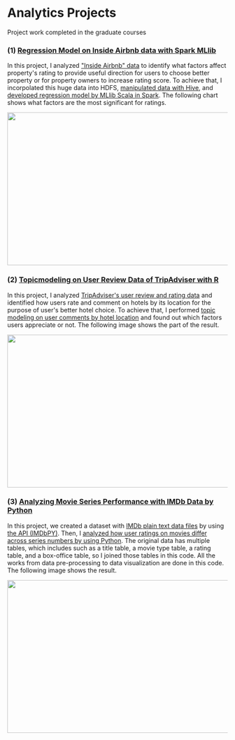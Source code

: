 # Analytics Projects
Project work completed in the graduate courses

<h3>(1) <a href= "https://github.com/tnmasui/Projects/tree/master/InsideAirbnb" >Regression Model on Inside Airbnb data with Spark MLlib</a></h3>

In this project, I analyzed <a href="http://insideairbnb.com/get-the-data.html">"Inside Airbnb" data</a> to identify what factors affect property's rating to provide useful direction for users to choose better property or for property owners to increase rating score. To achieve that, I incorpolated this huge data into HDFS, <a href= "https://github.com/tnmasui/Projects/blob/master/InsideAirbnb/Preprocess_Hive.hql">manipulated data with Hive</a>, and <a href= "https://github.com/tnmasui/Projects/blob/master/InsideAirbnb/Regression_MLlib_Scala.txt">developed regression model by MLlib Scala in Spark</a>. The following chart shows what factors are the most significant for ratings. 

<img src="https://github.com/tnmasui/Projects/blob/master/InsideAirbnb/IMG_Airbnb.jpg" height="350" width="600">

<h3>(2) <a href= "https://github.com/tnmasui/Projects/tree/master/TripAdviser" >Topicmodeling on User Review Data of TripAdviser with R</a></h3>

In this project, I analyzed <a href="http://kavita-ganesan.com/entity-ranking-data">TripAdviser's user review and rating data</a> and identified how users rate and comment on hotels by its location for the purpose of user's better hotel choice. To achieve that, I performed <a href= "https://github.com/tnmasui/Projects/blob/master/TripAdviser/TopicModeling.Rmd">topic modeling on user comments by hotel location</a> and found out which factors users appreciate or not. The following image shows the part of the result.

<img src="https://github.com/tnmasui/Projects/blob/master/TripAdviser/IMG_TripAdviser.jpg" height="350" width="600">

<h3>(3) <a href= "https://github.com/tnmasui/Projects/tree/master/IMDb" >Analyzing Movie Series Performance with IMDb Data by Python</a></h3>

In this project, we created a dataset with <a href="http://www.imdb.com/interfaces">IMDb plain text data files</a> by using <a href="http://imdbpy.sourceforge.net/"> the API (IMDbPY)</a>. Then, I <a href= "https://github.com/tnmasui/Projects/blob/master/IMDb/Series_Analysis.ipynb">analyzed how user ratings on movies differ across series numbers by using Python</a>. The original data has multiple tables, which includes such as a title table, a movie type table, a rating table, and a box-office table, so I joined those tables in this code. All the works from data pre-processing to data visualization are done in this code. The following image shows the result.

<img src="https://github.com/tnmasui/Projects/blob/master/IMDb/IMG_IMdB.jpg" height="350" width="600">
